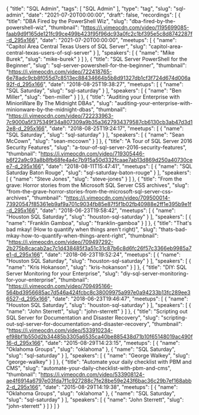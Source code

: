{
  "title": "SQL Admin",
  "tags": [
    "SQL Admin"
  ],
  "type": "tag",
  "slug": "sql-admin",
  "date": "2021-07-20T00:00:00",
  "draft": false,
  "recordings": [
    {
      "title": "DBA Fired by the PowerShell Wiz",
      "slug": "dba-fired-by-the-powershell-wiz",
      "thumbnail": "https://i.vimeocdn.com/video/1195699085-faab9d9f165de121fc99ce499b423f95f96dc93a0fc2c1bf395e5c8d8742287f-d_295x166",
      "date": "2021-07-20T00:00:00",
      "meetups": [
        {
          "name": "Capitol Area Central Texas Users of SQL Server",
          "slug": "capitol-area-central-texas-users-of-sql-server"
        }
      ],
      "speakers": [
        {
          "name": "Mike Burek",
          "slug": "mike-burek"
        }
      ]
    },
    {
      "title": "SQL Server PowerShell for the Beginner",
      "slug": "sql-server-powershell-for-the-beginner",
      "thumbnail": "https://i.vimeocdn.com/video/722418765-6e78adc9cb8f055d7c8513ec88434664b5b8d91327db1cf3f724d674d006a92f-d_295x166",
      "date": "2018-08-25T19:38:27",
      "meetups": [
        {
          "name": "SQL Saturday",
          "slug": "sql-saturday"
        }
      ],
      "speakers": [
        {
          "name": "Ben Miller",
          "slug": "ben-miller"
        }
      ]
    },
    {
      "title": "Auditing your Enterprise with MinionWare By The Midnight DBAs",
      "slug": "auditing-your-enterprise-with-minionware-by-the-midnight-dbas",
      "thumbnail": "https://i.vimeocdn.com/video/722233963-7c9000a5f375349f34a807309a9b35a3627934379587cb6130cb3ab47d3d12e8-d_295x166",
      "date": "2018-08-25T19:24:17",
      "meetups": [
        {
          "name": "SQL Saturday",
          "slug": "sql-saturday"
        }
      ],
      "speakers": [
        {
          "name": "Sean McCown",
          "slug": "sean-mccown"
        }
      ]
    },
    {
      "title": "A Tour of SQL Server 2016 Security Features",
      "slug": "a-tour-of-sql-server-2016-security-features",
      "thumbnail": "https://i.vimeocdn.com/video/719305446-b6f22a9c93a8b8fb68fe4a4c7b915a50d332fcaae7ab13d869d250a40730cee7-d_295x166",
      "date": "2018-08-11T15:47:41",
      "meetups": [
        {
          "name": "SQL Saturday Baton Rouge",
          "slug": "sql-saturday-baton-rouge"
        }
      ],
      "speakers": [
        {
          "name": "Steve Jones",
          "slug": "steve-jones"
        }
      ]
    },
    {
      "title": "From the grave: Horror stories from the Microsoft SQL Server CSS archives",
      "slug": "from-the-grave-horror-stories-from-the-microsoft-sql-server-css-archives",
      "thumbnail": "https://i.vimeocdn.com/video/709500014-73920547f85361eb9af9a701c9034fb85e87f5f1b02fb40988e2ff1e395b9e1f-d_295x166",
      "date": "2018-06-23T19:58:42",
      "meetups": [
        {
          "name": "Houston SQL Saturday",
          "slug": "houston-sql-saturday"
        }
      ],
      "speakers": [
        {
          "name": "Franklin Gamboa",
          "slug": "franklin-gamboa"
        }
      ]
    },
    {
      "title": "That's bad mkay! (How to quantify when things aren't right)",
      "slug": "thats-bad-mkay-how-to-quantify-when-things-arent-right",
      "thumbnail": "https://i.vimeocdn.com/video/709497292-2b275b8cacab2ac7c1d438485f3a51c31c87b6c8d6fc26f57c3366eb9985a7e1-d_295x166",
      "date": "2018-06-23T19:52:24",
      "meetups": [
        {
          "name": "Houston SQL Saturday",
          "slug": "houston-sql-saturday"
        }
      ],
      "speakers": [
        {
          "name": "Kris Hokanson",
          "slug": "kris-hokanson"
        }
      ]
    },
    {
      "title": "DIY: SQL Server Monitoring for your Enterprise",
      "slug": "diy-sql-server-monitoring-for-your-enterprise",
      "thumbnail": "https://i.vimeocdn.com/video/709495166-564bd3956685ac7d546a424fcbc8c38009975a997e0a94233b13fc289ee36527-d_295x166",
      "date": "2018-06-23T19:46:47",
      "meetups": [
        {
          "name": "Houston SQL Saturday",
          "slug": "houston-sql-saturday"
        }
      ],
      "speakers": [
        {
          "name": "John Sterrett",
          "slug": "john-sterrett"
        }
      ]
    },
    {
      "title": "Scripting out SQL Server for Documentation and Disaster Recovery",
      "slug": "scripting-out-sql-server-for-documentation-and-disaster-recovery",
      "thumbnail": "https://i.vimeocdn.com/video/533910234-ef98bf1b550d2b34485b3305a6535ca40be885438d71b10f65148019ac490f16-d_295x166",
      "date": "2015-08-29T14:23:15",
      "meetups": [
        {
          "name": "Oklahoma Groups",
          "slug": "oklahoma"
        },
        {
          "name": "SQL Saturday",
          "slug": "sql-saturday"
        }
      ],
      "speakers": [
        {
          "name": "George Walkey",
          "slug": "george-walkey"
        }
      ]
    },
    {
      "title": "Automate your daily checklist with PBM and CMS",
      "slug": "automate-your-daily-checklist-with-pbm-and-cms",
      "thumbnail": "https://i.vimeocdn.com/video/533908124-ae4f6914a6797e03fda7f1c927288c7fe28be59e243f6bac36c29b7ef168abb2-d_295x166",
      "date": "2015-08-29T14:19:38",
      "meetups": [
        {
          "name": "Oklahoma Groups",
          "slug": "oklahoma"
        },
        {
          "name": "SQL Saturday",
          "slug": "sql-saturday"
        }
      ],
      "speakers": [
        {
          "name": "John Sterrett",
          "slug": "john-sterrett"
        }
      ]
    }
  ]
}